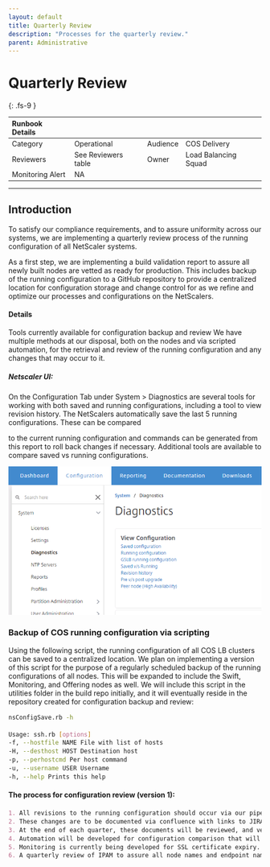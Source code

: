 ```yaml
---
layout: default
title: Quarterly Review
description: "Processes for the quarterly review."
parent: Administrative
---
```


# Quarterly Review
{: .fs-9 }

| Runbook Details      |                      |                      |                      |
|:---------------------|:---------------------|:---------------------|:---------------------|
| Category             | Operational          | Audience             | COS Delivery         |
| Reviewers            | See Reviewers table  | Owner                | Load Balancing Squad |
| Monitoring Alert     | NA                   |                      |                      |

---

## Introduction


To satisfy our compliance requirements, and to assure uniformity across our systems, we are implementing a quarterly review process of the running configuration of all NetScaler systems. 

As a first step, we are implementing a build validation report to assure all newly built nodes are vetted as ready for production. This includes backup of the running configuration to a GitHub repository to provide a centralized location for configuration storage and change control for as we refine and optimize our processes and configurations on the NetScalers.  

#### Details
Tools currently available for configuration backup and review
We have multiple methods at our disposal, both on the nodes and via scripted automation, for the retrieval and review of the running configuration and any changes that may occur to it.  

##### Netscaler UI:  
On the Configuration Tab under System > Diagnostics are several tools for working with both saved and running configurations, including a tool to view revision history.  The NetScalers automatically save the last 5 running configurations.  These can be compared

to the current running configuration and commands can be generated from this report to roll back changes if necessary.  Additional tools are available to compare saved vs running configurations.  

![](https://github.com/travisco/travisco.github.io/blob/main/docs/assets/img/quarterlyreview01.png)

### Backup of COS running configuration via scripting


Using the following script, the running configuration of all COS LB clusters can be saved to a centralized location.  We plan on implementing a version of this script for the purpose of a regularly scheduled backup of the running configurations of all nodes.  This will be expanded to include the Swift, Monitoring, and Offering nodes as well.  We will include this script in the utilities folder in the build repo initially, and it will eventually reside in the repository created for configuration backup and review:

```bash
nsConfigSave.rb -h
 
Usage: ssh.rb [options]
-f, --hostfile NAME File with list of hosts
-H, --desthost HOST Destination host
-p, --perhostcmd Per host command
-u, --username USER Username
-h, --help Prints this help
```

#### The process for configuration review (version 1):
```markdown
1. All revisions to the running configuration should occur via our pipeline utilizing the repository for build automation and configuration revision.  This allows for review and approval of all changes and signoff by the team.  
2. These changes are to be documented via confluence with links to JIRA tickets and pull requests, reviewed by squad members, and stored in the documentation Confluence Space.  These will be stored in a space to be created for each quarter that will be identified in a manner similar to "Storage Loadbalancing Configuration Revision History: <Quarter> <Year>"
3. At the end of each quarter, these documents will be reviewed, and verification that any changes included have been rolled into the build and monitoring automation, relevant documentation, and have the proper accounting of their implementation date within change control.  
4. Automation will be developed for configuration comparison that will be linked to monitoring and identification of outlying nodes found to have revisions that are not in step with approved configs.  
5. Monitoring is currently being developed for SSL certificate expiry.  A quarterly review will also occur to verify all certificates are backed up in a secure location to be determined. This can include a secured Ansible Vault or Thycotic.  
6. A quarterly review of IPAM to assure all node names and endpoint names are entered properly.  Potential automation for this task is available via the IPAM API
```